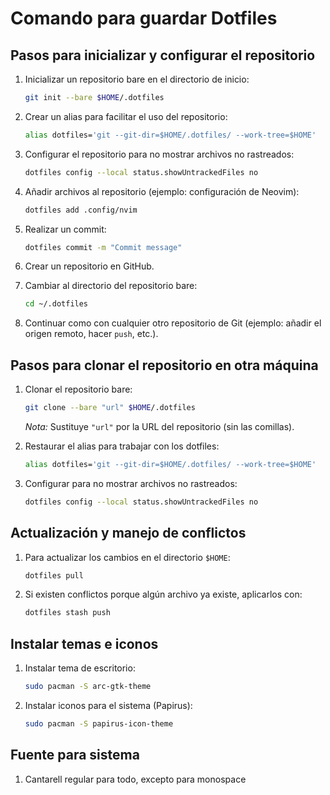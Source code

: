 # Comando para guardar Dotfiles

## Pasos para inicializar y configurar el repositorio

1. Inicializar un repositorio bare en el directorio de inicio:
   ```bash
   git init --bare $HOME/.dotfiles
   ```

2. Crear un alias para facilitar el uso del repositorio:
   ```bash
   alias dotfiles='git --git-dir=$HOME/.dotfiles/ --work-tree=$HOME'
   ```

3. Configurar el repositorio para no mostrar archivos no rastreados:
   ```bash
   dotfiles config --local status.showUntrackedFiles no
   ```

4. Añadir archivos al repositorio (ejemplo: configuración de Neovim):
   ```bash
   dotfiles add .config/nvim
   ```

5. Realizar un commit:
   ```bash
   dotfiles commit -m "Commit message"
   ```

6. Crear un repositorio en GitHub.

7. Cambiar al directorio del repositorio bare:
   ```bash
   cd ~/.dotfiles
   ```

8. Continuar como con cualquier otro repositorio de Git (ejemplo: añadir el origen remoto, hacer `push`, etc.).

## Pasos para clonar el repositorio en otra máquina

1. Clonar el repositorio bare:
   ```bash
   git clone --bare "url" $HOME/.dotfiles
   ```
   *Nota:* Sustituye `"url"` por la URL del repositorio (sin las comillas).

2. Restaurar el alias para trabajar con los dotfiles:
   ```bash
   alias dotfiles='git --git-dir=$HOME/.dotfiles/ --work-tree=$HOME'
   ```

3. Configurar para no mostrar archivos no rastreados:
   ```bash
   dotfiles config --local status.showUntrackedFiles no
   ```

## Actualización y manejo de conflictos

1. Para actualizar los cambios en el directorio `$HOME`:
   ```bash
   dotfiles pull
   ```

2. Si existen conflictos porque algún archivo ya existe, aplicarlos con:
   ```bash
   dotfiles stash push
   ```

## Instalar temas e iconos

1. Instalar tema de escritorio:
   ```bash
   sudo pacman -S arc-gtk-theme
   ```

2. Instalar iconos para el sistema (Papirus):
   ```bash
   sudo pacman -S papirus-icon-theme
   ```

## Fuente para sistema

1. Cantarell regular para todo, excepto para monospace


